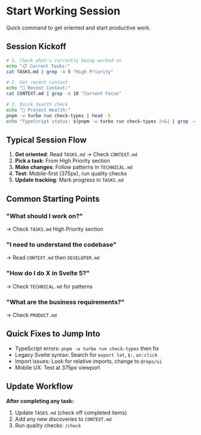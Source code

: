 # Start Working Session

Quick command to get oriented and start productive work.

## Session Kickoff

```bash
# 1. Check what's currently being worked on
echo "📋 Current Tasks:"
cat TASKS.md | grep -A 5 "High Priority"

# 2. Get recent context
echo "🧠 Recent Context:"
cat CONTEXT.md | grep -A 10 "Current Focus"

# 3. Quick health check
echo "🔧 Project Health:"
pnpm -w turbo run check-types | head -5
echo "TypeScript status: $(pnpm -w turbo run check-types 2>&1 | grep -c 'error' || echo '0') errors"
```

## Typical Session Flow

1. **Get oriented**: Read `TASKS.md` → Check `CONTEXT.md`
2. **Pick a task**: From High Priority section
3. **Make changes**: Follow patterns in `TECHNICAL.md`
4. **Test**: Mobile-first (375px), run quality checks
5. **Update tracking**: Mark progress in `TASKS.md`

## Common Starting Points

### "What should I work on?"
→ Check `TASKS.md` High Priority section

### "I need to understand the codebase"
→ Read `CONTEXT.md` then `DEVELOPER.md`

### "How do I do X in Svelte 5?"
→ Check `TECHNICAL.md` for patterns

### "What are the business requirements?"
→ Check `PRODUCT.md`

## Quick Fixes to Jump Into

- TypeScript errors: `pnpm -w turbo run check-types` then fix
- Legacy Svelte syntax: Search for `export let`, `$:`, `on:click`
- Import issues: Look for relative imports, change to `@repo/ui`
- Mobile UX: Test at 375px viewport

## Update Workflow

**After completing any task:**
1. Update `TASKS.md` (check off completed items)
2. Add any new discoveries to `CONTEXT.md`
3. Run quality checks: `/check`